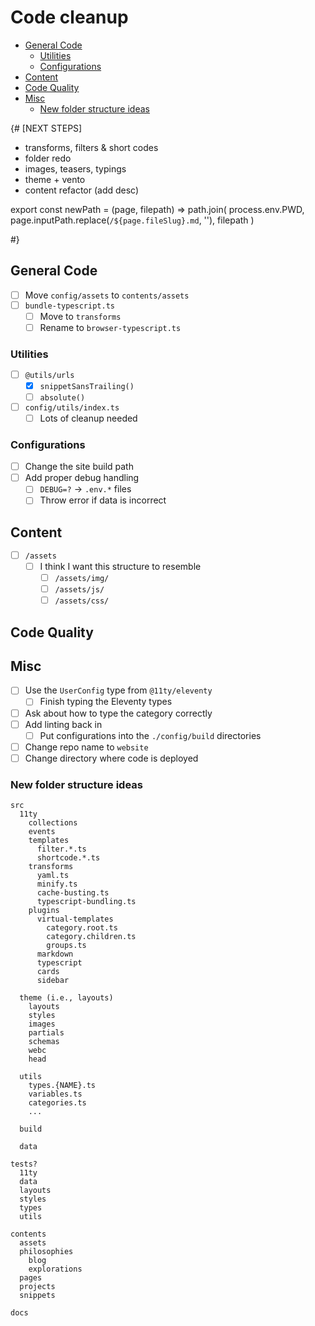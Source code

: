 # Code cleanup

- [General Code](#general-code)
  - [Utilities](#utilities)
  - [Configurations](#configurations)
- [Content](#content)
- [Code Quality](#code-quality)
- [Misc](#misc)
  - [New folder structure ideas](#new-folder-structure-ideas)

{#
[NEXT STEPS]
- transforms, filters & short codes
- folder redo
- images, teasers, typings
- theme + vento
- content refactor (add desc)


export const newPath = (page, filepath) =>
  path.join(
    process.env.PWD,
    page.inputPath.replace(`/${page.fileSlug}.md`, ''),
    filepath
  )

#}

## General Code
- [ ] Move `config/assets` to `contents/assets`
- [ ] `bundle-typescript.ts`
  - [ ] Move to `transforms`
  - [ ] Rename to `browser-typescript.ts`

### Utilities
- [ ] `@utils/urls`
  - [x] `snippetSansTrailing()`
  - [ ] `absolute()`
- [ ] `config/utils/index.ts`
  - [ ] Lots of cleanup needed

### Configurations
- [ ] Change the site build path
- [ ] Add proper debug handling
  - [ ] `DEBUG=?` -> `.env.*` files
  - [ ] Throw error if data is incorrect

## Content
- [ ] `/assets`
  - [ ] I think I want this structure to resemble
    - [ ] `/assets/img/`
    - [ ] `/assets/js/`
    - [ ] `/assets/css/`

## Code Quality
## Misc
- [ ] Use the `UserConfig` type from `@11ty/eleventy`
  - [ ] Finish typing the Eleventy types
- [ ] Ask about how to type the category correctly
- [ ] Add linting back in
  - [ ] Put configurations into the `./config/build` directories
- [ ] Change repo name to `website`
- [ ] Change directory where code is deployed

### New folder structure ideas
```
src
  11ty
    collections
    events
    templates
      filter.*.ts
      shortcode.*.ts
    transforms
      yaml.ts
      minify.ts
      cache-busting.ts
      typescript-bundling.ts
    plugins
      virtual-templates
        category.root.ts
        category.children.ts
        groups.ts
      markdown
      typescript
      cards
      sidebar

  theme (i.e., layouts)
    layouts
    styles
    images
    partials
    schemas
    webc
    head

  utils
    types.{NAME}.ts
    variables.ts
    categories.ts
    ...

  build

  data

tests?
  11ty
  data
  layouts
  styles
  types
  utils

contents
  assets
  philosophies
    blog
    explorations
  pages
  projects
  snippets

docs
```
